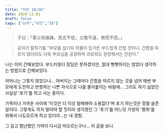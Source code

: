 ```yaml
---
title: "이인 18/26"
date: 2020-11-01
draft: false
tags: ["논어","이인","18"]
---
```


> 子曰：「事父母幾諫。見志不從，又敬不違，勞而不怨。」

> 공자가 말하기를 "부모를 섬기되 허물이 있거든 부드럽게 간할 것이니,
> 간함을 따르지 않더라도 더욱 부모님을 공경하며 괴로워도 원망해서는 안된다."

나는 이미 간해보았다. 부드러웠다 장담은 못하겠지만,
절대 뻣뻣하지는 않았다 생각하는 방법으로 간해보았다.

어머니는 그렇지 않았으나... 아버지는 그때마다 간함을 따르지 않는 것을 넘어
매번 부모에게 도전하고 반항하는 나쁜 자식으로 나를 몰아붙이는 바람에...
그리도 하기 싫었던 사실상 '포기'를 하고 사는 중이다.

가족이나 가까운 사이에 '이것은 더 이상 말해봐야 소용없다'며 포기 하는것은
정말 슬픈일이다. 그렇게도 하지 말아야 할 짓이라 생각했던 그 '포기'를
어느덧 가정의 '평화'를 위해서 나도모르게 하고 있더라...는 내 경험.

그 길고 험난했던 기억이 다시금 떠오르는구나... 이 글을 보니.
